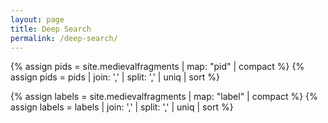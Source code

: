 ```yaml
---
layout: page
title: Deep Search
permalink: /deep-search/
---
```


  <script src="{{site.baseurl}}/assets/javascript/custom-search.js"></script>
  <link rel="stylesheet" type="text/css" href="{{site.baseurl}}/assets/custom-search.css">
  <div id="spinner"><i class="fa fa-spinner fa-spin"></i></div>
  <script src="{{site.baseurl}}/assets/javascript/index.js"></script>

{% assign pids = site.medievalfragments | map: "pid" | compact %}
{% assign pids = pids | join: ','  | split: ','  | uniq | sort %}

{% assign labels = site.medievalfragments | map: "label" | compact %}
{% assign labels = labels | join: ','  | split: ','  | uniq | sort %}
 
<form role="search">
<div class="search-control" style="display:none;">
    <input type="search" id="id-search" name="query"
           placeholder="Keyword Search"
           aria-label="Search people using keyword">
    <input type="search" id="id-search" name="id"
           placeholder="Search ID"
           aria-label="Search people using id">
    <select id="pidselect" name="pid"
      aria-label="Dropdown for pid">
        <option value="">All titles</option>
        {% for pids in pids %}
          {% if pids != '' %}
          <option value="{{pids}}">{{pid}}</option>
          {% endif %}
        {% endfor %}
    </select>
    <select multiple="multiple" size="10" id="occupationSelect" name="occupation"
      aria-label="label search">
      <optgroup label="Titles">
        {% for label in labels %}
          {% if labels != '' %}
          <option value="{{labels}}">{{label}}</option>
          {% endif %}
        {% endfor %}
      </optgroup>
    </select>
    <button class="custom_button" style="float: right;">Search</button>
</div>
</form>
<script>
window.addEventListener("load", function(){
    loadsearchtemplate();
    $('#spinner').hide();
});
</script>
